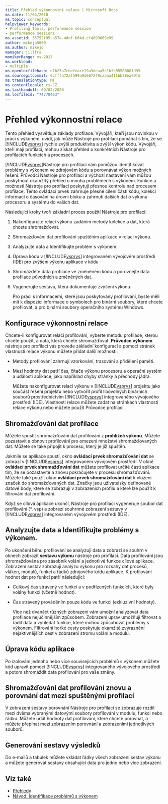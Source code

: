 ```yaml
---
title: Přehled výkonnostní relace | Microsoft Docs
ms.date: 11/04/2016
ms.topic: conceptual
helpviewer_keywords:
- Profiling Tools, performance session
- performance sessions
ms.assetid: 35752f95-a57a-4def-b64d-cf4899669e99
author: mikejo5000
ms.author: mikejo
manager: jillfra
monikerRange: vs-2017
ms.workload:
- multiple
ms.openlocfilehash: e7b23a7cbefeace19a3deaa5c1bfc05580081d39
ms.sourcegitcommit: 6cfffa72af599a9d667249caaaa411bb28ea69fd
ms.translationtype: MT
ms.contentlocale: cs-CZ
ms.lasthandoff: 09/02/2020
ms.locfileid: "74778463"
---
```

# <a name="performance-session-overview"></a>Přehled výkonnostní relace
Tento přehled vysvětluje základy profilace. Vývojáři, kteří jsou novinkou v práci s výkonem, uvidí, jak může Nástroje pro profilaci pomáhat s tím, že se [!INCLUDE[vsprvs](../code-quality/includes/vsprvs_md.md)] rychle zvýší produktivita a zvýší výkon kódu. Vývojáři, kteří mají profilaci, mohou získat přehled o konkrétních Nástroje pro profilacich funkcích a procesech.

 [!INCLUDE[vsprvs](../code-quality/includes/vsprvs_md.md)]Nástroje pro profilaci vám pomůžou identifikovat problémy s výkonem ve zdrojovém kódu a porovnávat výkon možných řešení. Průvodci Nástroje pro profilaci a výchozí nastavení vám můžou poskytnout okamžitý přehled o mnoha problémech s výkonem. Funkce a možnosti Nástroje pro profilaci poskytují přesnou kontrolu nad procesem profilace. Tento ovládací prvek zahrnuje přesné cílení částí kódu, kolekci informací o časování na úrovni bloku a zahrnutí dalších dat o výkonu procesoru a systému do vašich dat.

 Následující kroky tvoří základní proces použití Nástroje pro profilaci:

1. Nakonfigurujte relaci výkonu zadáním metody kolekce a dat, která chcete shromažďovat.

2. Shromažďování dat profilování spuštěním aplikace v relaci výkonu.

3. Analyzujte data a Identifikujte problém s výkonem.

4. Úprava kódu v [!INCLUDE[vsprvs](../code-quality/includes/vsprvs_md.md)] integrovaném vývojovém prostředí (IDE) pro zvýšení výkonu aplikace v kódu

5. Shromážděte data profilace ve změněném kódu a porovnejte data profilace původních a změněných dat.

6. Vygenerujte sestavu, která dokumentuje zvýšení výkonu.

   Pro práci s informacemi, které jsou poskytovány profilování, byste měli mít k dispozici informace o symbolech pro binární soubory, které chcete profilovat, a pro binární soubory operačního systému Windows.

## <a name="configure-the-performance-session"></a>Konfigurace výkonnostní relace
 Chcete-li konfigurovat relaci profilování, vyberte metodu profilace, kterou chcete použít, a data, která chcete shromažďovat. **Průvodce výkonem** nástroje pro profilaci vás provede základní konfigurací a pomocí stránek vlastností relace výkonu můžete přidat další možnosti:

- Metody profilování zahrnují vzorkování, trasování a přidělení paměti.

- Mezi hodnoty dat patří čas, čítače výkonu procesoru a operační systém a události aplikace, jako například chyby stránky a přechody jádra.

  Můžete nakonfigurovat relaci výkonu v [!INCLUDE[vsprvs](../code-quality/includes/vsprvs_md.md)] projektu jako součást řešení projektu nebo vytvořit profil libovolných binárních souborů prostřednictvím [!INCLUDE[vsprvs](../code-quality/includes/vsprvs_md.md)] integrovaného vývojového prostředí (IDE). Vlastnosti relace můžete zadat na stránkách vlastností relace výkonu nebo můžete použít Průvodce profilací.

## <a name="collect-profiling-data"></a>Shromažďování dat profilace
 Můžete spustit shromažďování dat profilování z **prohlížeč výkonu**. Můžete pozastavit a obnovit profilování pro omezení množství shromažďovaných dat. Můžete se také připojit k procesu, který je již spuštěn.

 Jakmile se aplikace spustí, okno **ovládací prvek shromažďování dat** se zobrazí v [!INCLUDE[vsprvs](../code-quality/includes/vsprvs_md.md)] integrovaném vývojovém prostředí. V okně **ovládací prvek shromažďování dat** můžete profilovat určité části aplikace tím, že se pozastavíte a znovu pokračujete v procesu shromažďování. Můžete také použít okno **ovládací prvek shromažďování dat** k vložení značek do shromažďovaných dat. Značky jsou uživatelsky definované datové body, které se zobrazují v zobrazeních profilu a které lze použít k filtrování dat profilování.

 Když se cílová aplikace ukončí, Nástroje pro profilaci vygeneruje soubor dat profilování (*. vsp) a zobrazí souhrnné zobrazení sestavy v [!INCLUDE[vsprvs](../code-quality/includes/vsprvs_md.md)] integrovaném vývojovém prostředí (IDE).

## <a name="analyze-the-data-and-identify-performance-issues"></a>Analyzujte data a Identifikujte problémy s výkonem.
 Po ukončení běhu profilování se analyzují data a zobrazí se souhrn v oknech zobrazit **sestavu výkonu** nástroje pro profilaci. Data profilování jsou shromažďována pro zásobník volání a jednotlivé funkce cílové aplikace. Zobrazení sestav zobrazují analýzu výkonu pro rozsahy dat procesů, vláken, modulů, funkcí a řádků zdrojového kódu aplikace. K profilování hodnot dat pro funkci patří následující:

- Celkový čas strávený ve funkci a v podřízených funkcích, které byly volány funkcí (včetně hodnot).

- Čas strávený prováděním pouze kódu ve funkci (exkluzivní hodnoty).

  Více než dvanáct různých zobrazení vám umožní analyzovat data profilace nejúčinnějším způsobem. Zobrazení úprav umožňují filtrovat a řadit data a vyhledat funkce, které mohou způsobovat problémy s výkonem. Filtrování horké cesty poskytuje okamžité zvýraznění nejaktivnějších cest v zobrazení stromu volání a modulu.

## <a name="modify-the-application-code"></a>Úprava kódu aplikace
 Po izolování jednoho nebo více souvisejících problémů s výkonem můžete kód upravit pomocí [!INCLUDE[vsprvs](../code-quality/includes/vsprvs_md.md)] integrovaného vývojového prostředí a potom shromáždit data profilování pro vaše změny.

## <a name="collect-profiling-data-again-and-compare-the-data-between-the-profiling-runs"></a>Shromažďování dat profilování znovu a porovnání dat mezi spuštěnými profilací
 V zobrazení sestavy porovnání Nástroje pro profilaci se zobrazuje rozdíl mezi dvěma vybranými datovými soubory profilování v modulu, funkci nebo řádku. Můžete určit hodnoty dat profilování, které chcete porovnat, a můžete přepínat mezi zobrazením porovnání a zobrazeními jednotlivých souborů.

## <a name="generate-a-report-of-the-results"></a>Generování sestavy výsledků
 Do e-mailů a tabulek můžete vkládat řádky všech zobrazení sestav výkonu a můžete generovat sestavy obsahující data pro jedno nebo více zobrazení.

## <a name="see-also"></a>Viz také
- [Přehledy](../profiling/overviews-performance-tools.md)
- [Návod: Identifikace problémů s výkonem](beginners-guide-to-cpu-sampling.md)
